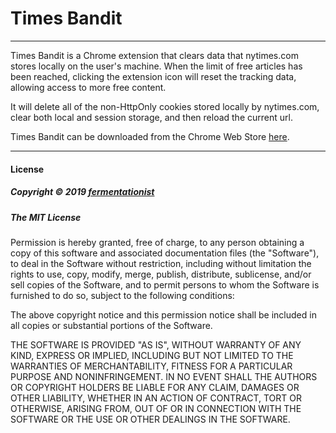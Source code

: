 # Times Bandit

---

Times Bandit is a Chrome extension that clears data that nytimes.com stores locally on the user's machine. When the limit of free articles has been reached, clicking the extension icon will reset the tracking data, allowing access to more free content.

It will delete all of the non-HttpOnly cookies stored locally by nytimes.com, clear both local and session storage, and then reload the current url.

Times Bandit can be downloaded from the Chrome Web Store [here](https://chrome.google.com/webstore/detail/times-bandit/kbodloaojjbfdeeoglgapaflcfamgcml).

---
#### License

##### Copyright © 2019 [fermentationist](https://github.com/fermentationist) 


##### __The MIT License__

Permission is hereby granted, free of charge, to any person obtaining a copy
of this software and associated documentation files (the "Software"), to deal
in the Software without restriction, including without limitation the rights
to use, copy, modify, merge, publish, distribute, sublicense, and/or sell
copies of the Software, and to permit persons to whom the Software is
furnished to do so, subject to the following conditions:

The above copyright notice and this permission notice shall be included in
all copies or substantial portions of the Software.

THE SOFTWARE IS PROVIDED "AS IS", WITHOUT WARRANTY OF ANY KIND, EXPRESS OR
IMPLIED, INCLUDING BUT NOT LIMITED TO THE WARRANTIES OF MERCHANTABILITY,
FITNESS FOR A PARTICULAR PURPOSE AND NONINFRINGEMENT. IN NO EVENT SHALL THE
AUTHORS OR COPYRIGHT HOLDERS BE LIABLE FOR ANY CLAIM, DAMAGES OR OTHER
LIABILITY, WHETHER IN AN ACTION OF CONTRACT, TORT OR OTHERWISE, ARISING FROM,
OUT OF OR IN CONNECTION WITH THE SOFTWARE OR THE USE OR OTHER DEALINGS IN
THE SOFTWARE.
